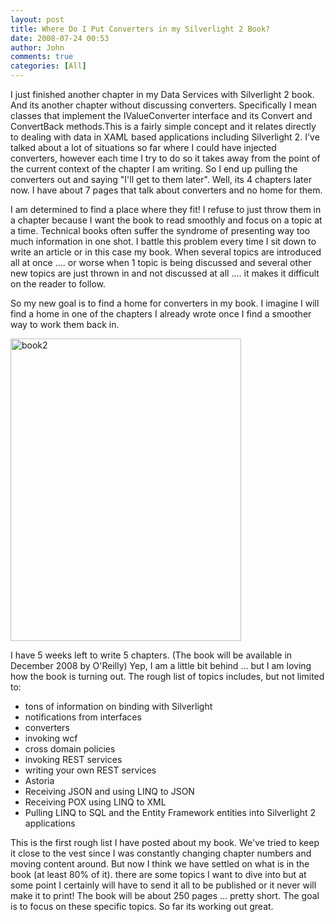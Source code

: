 ```yaml
---
layout: post
title: Where Do I Put Converters in my Silverlight 2 Book?
date: 2008-07-24 00:53
author: John
comments: true
categories: [All]
---
```

<p>I just finished another chapter in my Data Services with Silverlight 2 book. And its another chapter without discussing converters. Specifically I mean classes that implement the IValueConverter interface and its Convert and ConvertBack methods.This is a fairly simple concept and it relates directly to dealing with data in XAML based applications including Silverlight 2. I've talked about a lot of situations so far where I could have injected converters, however each time I try to do so it takes away from the point of the current context of the chapter I am writing. So I end up pulling the converters out and saying "I'll get to them later". Well, its 4 chapters later now. I have about 7 pages that talk about converters and no home for them. </p> <p>I am determined to find a place where they fit! I refuse to just throw them in a chapter because I want the book to read smoothly and focus on a topic at a time. Technical books often suffer the syndrome of presenting way too much information in one shot. I battle this problem every time I sit down to write an article or in this case my book. When several topics are introduced all at once .... or worse when 1 topic is being discussed and several other new topics are just thrown in and not discussed at all .... it makes it difficult on the reader to follow.</p> <p>So my new goal is to find a home for converters in my book. I imagine I will find a home in one of the chapters I already wrote once I find a smoother way to work them back in.</p> <p><img title="book2" height="484" alt="book2" src="http://images.johnpapa.net/wp-content/uploads/files/media/image/WindowsLiveWriter/DataServiceswithSilverlight2NewNameSameB_B190/book2_3.png" width="369" border="0"></p> <p>I have 5 weeks left to write 5 chapters. (The book will be available in December 2008 by O'Reilly) Yep, I am a little bit behind ... but I am loving how the book is turning out. The rough list of topics includes, but not limited to:</p> <ul> <li>tons of information on binding with Silverlight</li> <li>notifications from interfaces</li> <li>converters </li> <li>invoking wcf</li> <li>cross domain policies</li> <li>invoking REST services</li> <li>writing your own REST services</li> <li>Astoria</li> <li>Receiving JSON and using LINQ to JSON</li> <li>Receiving POX using LINQ to XML</li> <li>Pulling LINQ to SQL and the Entity Framework entities into Silverlight 2 applications</li></ul> <p>This is the first rough list I have posted about my book. We've tried to keep it close to the vest since I was constantly changing chapter numbers and moving content around. But now I think we have settled on what is in the book (at least 80% of it). there are some topics I want to dive into but at some point I certainly will have to send it all to be published or it never will make it to print! The book will be about 250 pages ... pretty short. The goal is to focus on these specific topics. So far its working out great.</p>


